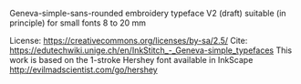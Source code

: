 Geneva-simple-sans-rounded embroidery typeface V2 (draft)
suitable (in principle) for small fonts 8 to 20 mm

License: https://creativecommons.org/licenses/by-sa/2.5/
Cite: https://edutechwiki.unige.ch/en/InkStitch_-_Geneva-simple_typefaces 
This work is based on the 1-stroke Hershey font available in InkScape
http://evilmadscientist.com/go/hershey 
